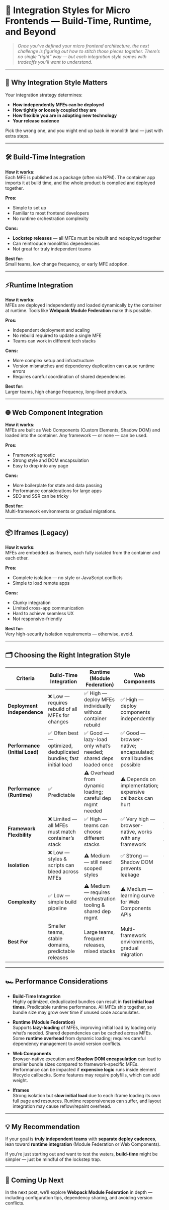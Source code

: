 # 🔄 Integration Styles for Micro Frontends — Build-Time, Runtime, and Beyond

> *Once you’ve defined your micro frontend architecture, the next challenge is figuring out how to stitch those pieces together. There’s no single “right” way — but each integration style comes with tradeoffs you’ll want to understand.*

---

## 🧩 Why Integration Style Matters

Your integration strategy determines:
- **How independently MFEs can be deployed**
- **How tightly or loosely coupled they are**
- **How flexible you are in adopting new technology**
- **Your release cadence**

Pick the wrong one, and you might end up back in monolith land — just with extra steps.

---

## 🛠️ **Build-Time Integration**

**How it works:**  
Each MFE is published as a package (often via NPM). The container app imports it at build time, and the whole product is compiled and deployed together.

**Pros:**
- Simple to set up
- Familiar to most frontend developers
- No runtime orchestration complexity

**Cons:**
- **Lockstep releases** — all MFEs must be rebuilt and redeployed together
- Can reintroduce monolithic dependencies
- Not great for truly independent teams

**Best for:**  
Small teams, low change frequency, or early MFE adoption.

---

## ⚡**Runtime Integration**

**How it works:**  
MFEs are deployed independently and loaded dynamically by the container at runtime. Tools like **Webpack Module Federation** make this possible.

**Pros:**
- Independent deployment and scaling
- No rebuild required to update a single MFE
- Teams can work in different tech stacks

**Cons:**
- More complex setup and infrastructure
- Version mismatches and dependency duplication can cause runtime errors
- Requires careful coordination of shared dependencies

**Best for:**  
Larger teams, high change frequency, long-lived products.

---

## 🌐 **Web Component Integration**

**How it works:**  
MFEs are built as Web Components (Custom Elements, Shadow DOM) and loaded into the container. Any framework — or none — can be used.

**Pros:**
- Framework agnostic
- Strong style and DOM encapsulation
- Easy to drop into any page

**Cons:**
- More boilerplate for state and data passing
- Performance considerations for large apps
- SEO and SSR can be tricky

**Best for:**  
Multi-framework environments or gradual migrations.

---

## 📦 **Iframes (Legacy)**

**How it works:**  
MFEs are embedded as iframes, each fully isolated from the container and each other.

**Pros:**
- Complete isolation — no style or JavaScript conflicts
- Simple to load remote apps

**Cons:**
- Clunky integration
- Limited cross-app communication
- Hard to achieve seamless UX
- Not responsive-friendly

**Best for:**  
Very high-security isolation requirements — otherwise, avoid.

---

## 🗂️ Choosing the Right Integration Style

| Criteria | Build-Time Integration | Runtime (Module Federation) | Web Components | Iframes |
|----------|------------------------|-----------------------------|----------------|---------|
| **Deployment Independence** | ❌ Low — requires rebuild of all MFEs for changes | ✅ High — deploy MFEs individually without container rebuild | ✅ High — deploy components independently | ✅ High — each iframe is fully independent |
| **Performance (Initial Load)** | ✅ Often best — optimized, deduplicated bundles; fast initial load | ✅ Good — lazy-load only what’s needed; shared deps loaded once | ✅ Good — browser-native; encapsulated; small bundles possible | ❌ Poor — loads full external page for each iframe |
| **Performance (Runtime)** | ✅ Predictable | ⚠️ Overhead from dynamic loading; careful dep mgmt needed | ⚠️ Depends on implementation; expensive callbacks can hurt | ❌ Slower due to message passing & rendering overhead |
| **Framework Flexibility** | ❌ Limited — all MFEs must match container’s stack | ✅ High — teams can choose different stacks | ✅ Very high — browser-native, works with any framework | ✅ Very high — complete isolation from host |
| **Isolation** | ❌ Low — styles & scripts can bleed across MFEs | ⚠️ Medium — still need scoped styles | ✅ Strong — Shadow DOM prevents leakage | ✅ Strong — process-level isolation |
| **Complexity** | ✅ Low — simple build pipeline | ⚠️ Medium — requires orchestration tooling & shared dep mgmt | ⚠️ Medium — learning curve for Web Components APIs | ✅ Low — but awkward integration |
| **Best For** | Smaller teams, stable domains, predictable releases | Large teams, frequent releases, mixed stacks | Multi-framework environments, gradual migration | High-security isolation needs only |

---

## 🏎️ Performance Considerations

- **Build-Time Integration**  
  Highly optimized, deduplicated bundles can result in **fast initial load times**. Predictable runtime performance. All MFEs ship together, so bundle size may grow over time if unused code accumulates.

- **Runtime (Module Federation)**  
  Supports **lazy-loading** of MFEs, improving initial load by loading only what’s needed. Shared dependencies can be cached across MFEs. Some **runtime overhead** from dynamic loading; requires careful dependency management to avoid version conflicts.

- **Web Components**  
  Browser-native execution and **Shadow DOM encapsulation** can lead to smaller bundle sizes compared to framework-specific MFEs. Performance can be impacted if **expensive logic** runs inside element lifecycle callbacks. Some features may require polyfills, which can add weight.

- **Iframes**  
  Strong isolation but **slow initial load** due to each iframe loading its own full page and resources. Runtime responsiveness can suffer, and layout integration may cause reflow/repaint overhead.

---

## 💡 My Recommendation

If your goal is **truly independent teams** with **separate deploy cadences**, lean toward **runtime integration** (Module Federation or Web Components).  

If you’re just starting out and want to test the waters, **build-time** might be simpler — just be mindful of the lockstep trap.

---

## 🧭 Coming Up Next

In the next post, we’ll explore **Webpack Module Federation** in depth — including configuration tips, dependency sharing, and avoiding version conflicts.

